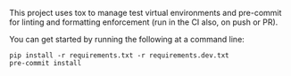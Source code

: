 This project uses tox to manage test virtual environments and pre-commit for linting and formatting enforcement (run in the CI also, on push or PR).

You can get started by running the following at a command line:

```
pip install -r requirements.txt -r requirements.dev.txt
pre-commit install
```

